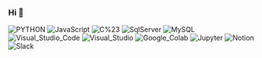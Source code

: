 ### Hi 👋

<!--
**CHOI-HC/CHOI-HC** is a ✨ _special_ ✨ repository because its `README.md` (this file) appears on your GitHub profile.

Here are some ideas to get you started:

- 🔭 I’m currently working on ...
- 🌱 I’m currently learning ...
- 👯 I’m looking to collaborate on ...
- 🤔 I’m looking for help with ...
- 💬 Ask me about ...
- 📫 How to reach me: ...
- 😄 Pronouns: ...
- ⚡ Fun fact: ...
-->
![PYTHON](https://img.shields.io/badge/-Python-3776AB?style=flat&logo=Python&logoColor=white)
![JavaScript](https://img.shields.io/badge/-JavaScript-F7DF1E?style=flat&logo=Python&logoColor=white)
![C%23](https://img.shields.io/badge/-C%23-512BD4?logo=Csharp&style=flat&logo=C#&logoColor=white)
![SqlServer](https://img.shields.io/badge/-MicrosoftSQLServer-CC2927?style=flat&logo=Python&logoColor=white)
![MySQL](https://img.shields.io/badge/-MySQL-4479A1?style=flat&logo=MySQL&logoColor=white)<br>
![Visual_Studio_Code](https://img.shields.io/badge/-Visual_Studio_Code-007ACC?style=flat&logo=VisualStudioCode&logoColor=white)
![Visual_Studio](https://img.shields.io/badge/-Visual_Studio-5C2D91?style=flat&logo=VisualStudio&logoColor=white)
![Google_Colab](https://img.shields.io/badge/-Google_Colab-F9AB00?style=flat&logo=Googlecolab&logoColor=white)
![Jupyter](https://img.shields.io/badge/-Jupyter-F37626?style=flat&logo=Jupyter&logoColor=white)
![Notion](https://img.shields.io/badge/-Notion-000000?style=flat&logo=Notion&logoColor=white)
![Slack](https://img.shields.io/badge/-Slack-4A154B?style=flat&logo=Slack&logoColor=white)
